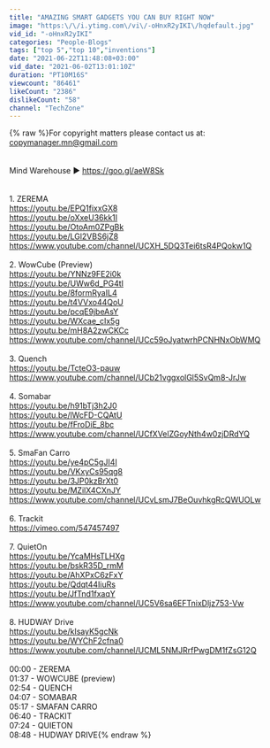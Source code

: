 ```yaml
---
title: "AMAZING SMART GADGETS YOU CAN BUY RIGHT NOW"
image: "https:\/\/i.ytimg.com\/vi\/-oHnxR2yIKI\/hqdefault.jpg"
vid_id: "-oHnxR2yIKI"
categories: "People-Blogs"
tags: ["top 5","top 10","inventions"]
date: "2021-06-22T11:48:08+03:00"
vid_date: "2021-06-02T13:01:10Z"
duration: "PT10M16S"
viewcount: "86461"
likeCount: "2386"
dislikeCount: "58"
channel: "TechZone"
---
```

{% raw %}For copyright matters please contact us at: copymanager.mn@gmail.com<br /><br /><br />Mind Warehouse ► <a rel="nofollow" target="blank" href="https://goo.gl/aeW8Sk">https://goo.gl/aeW8Sk</a><br /><br /><br />1. ZEREMA <br /><a rel="nofollow" target="blank" href="https://youtu.be/EPQ1fixxGX8">https://youtu.be/EPQ1fixxGX8</a><br /><a rel="nofollow" target="blank" href="https://youtu.be/oXxeU36kk1I">https://youtu.be/oXxeU36kk1I</a><br /><a rel="nofollow" target="blank" href="https://youtu.be/OtoAm0ZPgBk">https://youtu.be/OtoAm0ZPgBk</a><br /><a rel="nofollow" target="blank" href="https://youtu.be/LGl2VBS6jZ8">https://youtu.be/LGl2VBS6jZ8</a><br /><a rel="nofollow" target="blank" href="https://www.youtube.com/channel/UCXH_5DQ3Tei6tsR4PQokw1Q">https://www.youtube.com/channel/UCXH_5DQ3Tei6tsR4PQokw1Q</a><br /><br />2. WowCube (Preview)<br /><a rel="nofollow" target="blank" href="https://youtu.be/YNNz9FE2i0k">https://youtu.be/YNNz9FE2i0k</a><br /><a rel="nofollow" target="blank" href="https://youtu.be/UWw6d_PG4tI">https://youtu.be/UWw6d_PG4tI</a><br /><a rel="nofollow" target="blank" href="https://youtu.be/8formRyaIL4">https://youtu.be/8formRyaIL4</a><br /><a rel="nofollow" target="blank" href="https://youtu.be/t4VVxo44QoU">https://youtu.be/t4VVxo44QoU</a><br /><a rel="nofollow" target="blank" href="https://youtu.be/pcqE9jbeAsY">https://youtu.be/pcqE9jbeAsY</a><br /><a rel="nofollow" target="blank" href="https://youtu.be/WXcae_cIx5g">https://youtu.be/WXcae_cIx5g</a><br /><a rel="nofollow" target="blank" href="https://youtu.be/mH8A2zwCKCc">https://youtu.be/mH8A2zwCKCc</a><br /><a rel="nofollow" target="blank" href="https://www.youtube.com/channel/UCc59oJyatwrhPCNHNxObWMQ">https://www.youtube.com/channel/UCc59oJyatwrhPCNHNxObWMQ</a><br /><br />3. Quench <br /><a rel="nofollow" target="blank" href="https://youtu.be/TcteO3-pauw">https://youtu.be/TcteO3-pauw</a><br /><a rel="nofollow" target="blank" href="https://www.youtube.com/channel/UCb21vggxolGl5SvQm8-JrJw">https://www.youtube.com/channel/UCb21vggxolGl5SvQm8-JrJw</a><br /><br />4. Somabar <br /><a rel="nofollow" target="blank" href="https://youtu.be/h91bTj3h2J0">https://youtu.be/h91bTj3h2J0</a><br /><a rel="nofollow" target="blank" href="https://youtu.be/lWcFD-CQAtU">https://youtu.be/lWcFD-CQAtU</a><br /><a rel="nofollow" target="blank" href="https://youtu.be/fFroDiE_8bc">https://youtu.be/fFroDiE_8bc</a><br /><a rel="nofollow" target="blank" href="https://www.youtube.com/channel/UCfXVelZGoyNth4w0zjDRdYQ">https://www.youtube.com/channel/UCfXVelZGoyNth4w0zjDRdYQ</a><br /><br />5. SmaFan Carro <br /><a rel="nofollow" target="blank" href="https://youtu.be/ye4pC5gJI4I">https://youtu.be/ye4pC5gJI4I</a><br /><a rel="nofollow" target="blank" href="https://youtu.be/VKxyCs95qg8">https://youtu.be/VKxyCs95qg8</a><br /><a rel="nofollow" target="blank" href="https://youtu.be/3JP0kzBrXt0">https://youtu.be/3JP0kzBrXt0</a><br /><a rel="nofollow" target="blank" href="https://youtu.be/MZilX4CXnJY">https://youtu.be/MZilX4CXnJY</a><br /><a rel="nofollow" target="blank" href="https://www.youtube.com/channel/UCvLsmJ7BeOuvhkgRcQWUOLw">https://www.youtube.com/channel/UCvLsmJ7BeOuvhkgRcQWUOLw</a><br /><br />6. Trackit <br /><a rel="nofollow" target="blank" href="https://vimeo.com/547457497">https://vimeo.com/547457497</a><br /><br />7. QuietOn <br /><a rel="nofollow" target="blank" href="https://youtu.be/YcaMHsTLHXg">https://youtu.be/YcaMHsTLHXg</a><br /><a rel="nofollow" target="blank" href="https://youtu.be/bskR35D_rmM">https://youtu.be/bskR35D_rmM</a><br /><a rel="nofollow" target="blank" href="https://youtu.be/AhXPxC6zFxY">https://youtu.be/AhXPxC6zFxY</a><br /><a rel="nofollow" target="blank" href="https://youtu.be/Qdqt44IiuRs">https://youtu.be/Qdqt44IiuRs</a><br /><a rel="nofollow" target="blank" href="https://youtu.be/JfTnd1fxaqY">https://youtu.be/JfTnd1fxaqY</a><br /><a rel="nofollow" target="blank" href="https://www.youtube.com/channel/UC5V6sa6EFTnixDljz753-Vw">https://www.youtube.com/channel/UC5V6sa6EFTnixDljz753-Vw</a><br /><br />8. HUDWAY Drive <br /><a rel="nofollow" target="blank" href="https://youtu.be/kIsayK5gcNk">https://youtu.be/kIsayK5gcNk</a><br /><a rel="nofollow" target="blank" href="https://youtu.be/WYChF2cfna0">https://youtu.be/WYChF2cfna0</a><br /><a rel="nofollow" target="blank" href="https://www.youtube.com/channel/UCML5NMJRrfPwgDM1fZsG12Q">https://www.youtube.com/channel/UCML5NMJRrfPwgDM1fZsG12Q</a><br /><br />00:00 - ZEREMA <br />01:37 - WOWCUBE (preview)<br />02:54 - QUENCH <br />04:07 - SOMABAR <br />05:17 - SMAFAN CARRO <br />06:40 - TRACKIT <br />07:24 - QUIETON <br />08:48 - HUDWAY DRIVE{% endraw %}
